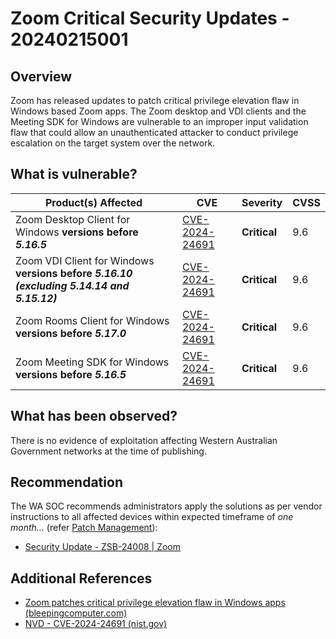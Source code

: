 # Zoom Critical Security Updates - 20240215001

## Overview

Zoom has released updates to patch critical privilege elevation flaw in Windows based Zoom apps. The Zoom desktop and VDI clients and the Meeting SDK for Windows are vulnerable to an improper input validation flaw that could allow an unauthenticated attacker to conduct privilege escalation on the target system over the network.

## What is vulnerable?

| Product(s) Affected                                                                           | CVE                                                               | Severity     | CVSS |
| --------------------------------------------------------------------------------------------- | ----------------------------------------------------------------- | ------------ | ---- |
| Zoom Desktop Client for Windows  **versions before** ***5.16.5***                             | [CVE-2024-24691](https://nvd.nist.gov/vuln/detail/CVE-2024-24691) | **Critical** | 9.6  |
| Zoom VDI Client for Windows **versions before** ***5.16.10 (excluding 5.14.14 and 5.15.12)*** | [CVE-2024-24691](https://nvd.nist.gov/vuln/detail/CVE-2024-24691) | **Critical** | 9.6  |
| Zoom Rooms Client for Windows **versions before** ***5.17.0***                                | [CVE-2024-24691](https://nvd.nist.gov/vuln/detail/CVE-2024-24691) | **Critical** | 9.6  |
| Zoom Meeting SDK for Windows **versions before** ***5.16.5***                                 | [CVE-2024-24691](https://nvd.nist.gov/vuln/detail/CVE-2024-24691) | **Critical** | 9.6  |

## What has been observed?

There is no evidence of exploitation affecting Western Australian Government networks at the time of publishing.

## Recommendation

The WA SOC recommends administrators apply the solutions as per vendor instructions to all affected devices within expected timeframe of *one month...* (refer [Patch Management](../guidelines/patch-management.md)):

- [Security Update - ZSB-24008 | Zoom](https://www.zoom.com/en/trust/security-bulletin/ZSB-24008/)

## Additional References

- [Zoom patches critical privilege elevation flaw in Windows apps (bleepingcomputer.com)](https://www.bleepingcomputer.com/news/security/zoom-patches-critical-privilege-elevation-flaw-in-windows-apps/)
- [NVD - CVE-2024-24691 (nist.gov)](https://nvd.nist.gov/vuln/detail/CVE-2024-24691)
